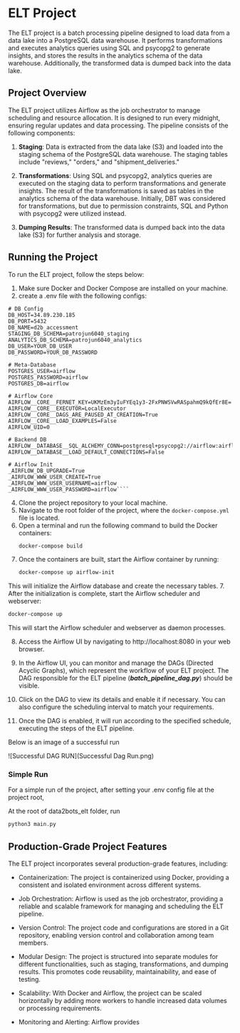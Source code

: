 # ELT Project

The ELT project is a batch processing pipeline designed to load data from a data lake into a PostgreSQL data warehouse. It performs transformations and executes analytics queries using SQL and psycopg2 to generate insights, and stores the results in the analytics schema of the data warehouse. Additionally, the transformed data is dumped back into the data lake.

## Project Overview

The ELT project utilizes Airflow as the job orchestrator to manage scheduling and resource allocation. It is designed to run every midnight, ensuring regular updates and data processing. The pipeline consists of the following components:

1. **Staging**: Data is extracted from the data lake (S3) and loaded into the staging schema of the PostgreSQL data warehouse. The staging tables include "reviews," "orders," and "shipment_deliveries."

2. **Transformations**: Using SQL and psycopg2, analytics queries are executed on the staging data to perform transformations and generate insights. The result of the transformations is saved as tables in the analytics schema of the data warehouse. Initially, DBT was considered for transformations, but due to permission constraints, SQL and Python with psycopg2 were utilized instead.

3. **Dumping Results**: The transformed data is dumped back into the data lake (S3) for further analysis and storage.

## Running the Project

To run the ELT project, follow the steps below:

1. Make sure Docker and Docker Compose are installed on your machine.
2. create a .env file with the following configs:
```
# DB Config
DB_HOST=34.89.230.185 
DB_PORT=5432
DB_NAME=d2b_accessment
STAGING_DB_SCHEMA=patrojun6040_staging
ANALYTICS_DB_SCHEMA=patrojun6040_analytics
DB_USER=YOUR_DB_USER
DB_PASSWORD=YOUR_DB_PASSWORD

# Meta-Database
POSTGRES_USER=airflow
POSTGRES_PASSWORD=airflow
POSTGRES_DB=airflow

# Airflow Core
AIRFLOW__CORE__FERNET_KEY=UKMzEm3yIuFYEq1y3-2FxPNWSVwRASpahmQ9kQfEr8E=
AIRFLOW__CORE__EXECUTOR=LocalExecutor
AIRFLOW__CORE__DAGS_ARE_PAUSED_AT_CREATION=True
AIRFLOW__CORE__LOAD_EXAMPLES=False
AIRFLOW_UID=0

# Backend DB
AIRFLOW__DATABASE__SQL_ALCHEMY_CONN=postgresql+psycopg2://airflow:airflow@postgres/airflow
AIRFLOW__DATABASE__LOAD_DEFAULT_CONNECTIONS=False

# Airflow Init
_AIRFLOW_DB_UPGRADE=True
_AIRFLOW_WWW_USER_CREATE=True
_AIRFLOW_WWW_USER_USERNAME=airflow
_AIRFLOW_WWW_USER_PASSWORD=airflow````
```
4. Clone the project repository to your local machine.
5. Navigate to the root folder of the project, where the `docker-compose.yml` file is located.
6. Open a terminal and run the following command to build the Docker containers:
   ```bash
   docker-compose build
   ```
7. Once the containers are built, start the Airflow container by running:
   ```bash
   docker-compose up airflow-init
   ```
This will initialize the Airflow database and create the necessary tables.
7. After the initialization is complete, start the Airflow scheduler and webserver:

   ```bash
   docker-compose up
   ```
This will start the Airflow scheduler and webserver as daemon processes.

8. Access the Airflow UI by navigating to http://localhost:8080 in your web browser.

9. In the Airflow UI, you can monitor and manage the DAGs (Directed Acyclic Graphs), which represent the workflow of your ELT project. The DAG responsible for the ELT pipeline (***batch_pipeline_dag.py***) should be visible.

10. Click on the DAG to view its details and enable it if necessary. You can also configure the scheduling interval to match your requirements.

11. Once the DAG is enabled, it will run according to the specified schedule, executing the steps of the ELT pipeline.

Below is an image of a successful run 

![Successful DAG RUN](Successful Dag Run.png)

### Simple Run

For a simple run of the project, after setting your .env config file at the project root, 

At the root of data2bots_elt folder, run

   ```bash
   python3 main.py
   ```
## Production-Grade Project Features
The ELT project incorporates several production-grade features, including:

- Containerization: The project is containerized using Docker, providing a consistent and isolated environment across different systems.

- Job Orchestration: Airflow is used as the job orchestrator, providing a reliable and scalable framework for managing and scheduling the ELT pipeline.

- Version Control: The project code and configurations are stored in a Git repository, enabling version control and collaboration among team members.

- Modular Design: The project is structured into separate modules for different functionalities, such as staging, transformations, and dumping results. This promotes code reusability, maintainability, and ease of testing.

- Scalability: With Docker and Airflow, the project can be scaled horizontally by adding more workers to handle increased data volumes or processing requirements.

- Monitoring and Alerting: Airflow provides






